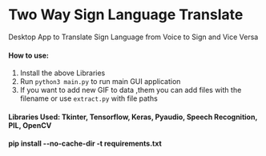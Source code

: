 # Two Way Sign Language Translate
Desktop App to Translate Sign Language from Voice to Sign and Vice Versa

#### How to use:
1. Install the above Libraries
2. Run `python3 main.py` to run main GUI application
3. If you want to add new GIF to data ,them you can add files with the filename or use `extract.py` with file paths



#### Libraries Used: Tkinter, Tensorflow, Keras, Pyaudio, Speech Recognition, PIL, OpenCV
#### pip install --no-cache-dir -t requirements.txt

